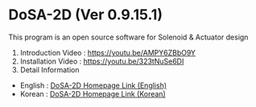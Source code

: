 # DoSA-2D (Ver 0.9.15.1)

This program is an open source software for Solenoid &amp; Actuator design

1. Introduction Video : https://youtu.be/AMPY6ZBbO9Y <br>
2. Installation Video : https://youtu.be/323tNuSe6DI <br>
3. Detail Information
 - English : <a href="https://solenoid.or.kr/direct_eng.php?address=https://solenoid.or.kr/openactuator/dosa_2d_eng.htm">DoSA-2D Homepage Link (English)</a><br>
 - Korean  : <a href="https://solenoid.or.kr/direct_kor.php?address=https://solenoid.or.kr/openactuator/dosa_3d_kor.htm">DoSA-2D Homepage Link (Korean)</a>
<br><br>
<img src="http://www.solenoid.or.kr/openactuator/DoSA_Open/DoSA-Open_2D.png" border="0" alt="">
